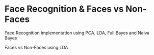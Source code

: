 # Face Recognition & Faces vs Non-Faces

Face Recognition implementation using PCA, LDA, Full Bayes and Naiva Bayes

Faces vs Non-Faces using LDA
